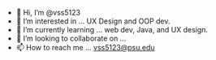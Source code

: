 - 👋 Hi, I’m @vss5123
- 👀 I’m interested in ... UX Design and OOP dev.
- 🌱 I’m currently learning ... web dev, Java, and UX design.
- 💞️ I’m looking to collaborate on ...
- 📫 How to reach me ...  vss5123@psu.edu

<!---
vss5123/vss5123 is a ✨ special ✨ repository because its `README.md` (this file) appears on your GitHub profile.
You can click the Preview link to take a look at your changes.
--->
